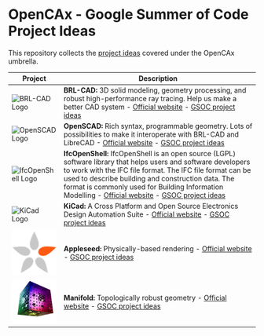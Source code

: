 # OpenCAx - Google Summer of Code Project Ideas

This repository collects the [project ideas](https://github.com/opencax/GSoC/issues) covered under the OpenCAx umbrella.

Project | Description
------- | -----------
![BRL-CAD Logo](https://github.com/opencax/opencax.github.io/raw/master/assets/logos/brlcad_128.png) | **BRL-CAD:** 3D solid modeling, geometry processing, and robust high-performance ray tracing. Help us make a better CAD system - [Official website](https://brlcad.org) - [GSOC project ideas](https://github.com/opencax/GSoC/issues?q=is%3Aissue+is%3Aopen+label%3A%22GSoC+2024%22+label%3A%22Project%3A+BRL-CAD%22)
![OpenSCAD Logo](https://github.com/opencax/opencax.github.io/raw/master/assets/logos/openscad_128.png) | **OpenSCAD:** Rich syntax, programmable geometry. Lots of possibilities to make it interoperate with BRL-CAD and LibreCAD - [Official website](https://www.openscad.org) - [GSOC project ideas](https://github.com/opencax/GSoC/issues?q=is%3Aissue+is%3Aopen+label%3A%22GSoC+2024%22+label%3A%22Project%3A+OpenSCAD%22)
![IfcOpenShell Logo](https://github.com/opencax/opencax.github.io/raw/master/assets/logos/ifcopenshell_128.png) | **IfcOpenShell:** IfcOpenShell is an open source (LGPL) software library that helps users and software developers to work with the IFC file format. The IFC file format can be used to describe building and construction data. The format is commonly used for Building Information Modelling - [Official website](http://www.ifcopenshell.org/) - [GSOC project ideas](https://github.com/opencax/GSoC/issues?q=is%3Aissue+is%3Aopen+label%3A%22GSoC+2024%22+label%3A%22Project%3A+IfcOpenShell%22)
![KiCad Logo](https://github.com/opencax/opencax.github.io/raw/master/assets/logos/kicad_128.png) | **KiCad:** A Cross Platform and Open Source Electronics Design Automation Suite - [Official website](https://www.kicad.org/) - [GSOC project ideas](https://github.com/opencax/GSoC/issues?q=is%3Aissue+is%3Aopen+label%3A%22GSoC+2024%22+label%3A%22Project%3A+KiCad%22)
![Appleseed Logo](https://github.com/opencax/opencax.github.io/raw/master/assets/logos/appleseed_128.png) | **Appleseed:** Physically-based rendering - [Official website](https://appleseedhq.net) - [GSOC project ideas](https://github.com/opencax/GSoC/issues?q=is%3Aissue+is%3Aopen+label%3A%22GSoC+2024%22+label%3A%22Project%3A+Appleseed%22)
![Manifold Logo](https://github.com/opencax/opencax.github.io/raw/master/assets/logos/manifold_128.png) | **Manifold:** Topologically robust geometry - [Official website](https://manifoldcad.org) - [GSOC project ideas](https://github.com/opencax/GSoC/issues?q=is%3Aissue+is%3Aopen+label%3A%22GSoC+2024%22+label%3A%22Project%3A+Manifold%22)
<!--
![LibreCAD Logo](https://github.com/opencax/opencax.github.io/raw/master/assets/logos/librecad_128.png) | **LibreCAD:** Specializes in 2D CAD modeling, drafting, drawings. Help build a bridge to BRL-CAD or add STEP support - [Official website](https://www.librecad.org) - [GSOC project ideas](https://github.com/opencax/GSoC/issues?q=is%3Aissue+is%3Aopen+label%3A%22GSoC+2024%22+label%3A%22Project%3A+LibreCAD%22)
-->
<!--
![Slic3r Logo](https://github.com/opencax/opencax.github.io/raw/master/assets/logos/slic3r_128.png) | **Slic3r:** Toolpath/G-code generator for 3D printers - [Official website](https://www.slic3r.org) - [GSOC project ideas](https://github.com/opencax/GSoC/issues?q=is%3Aissue+is%3Aopen+label%3A%22GSoC+2024%22+label%3A%22Project%3A+Slic3r%22)
-->
